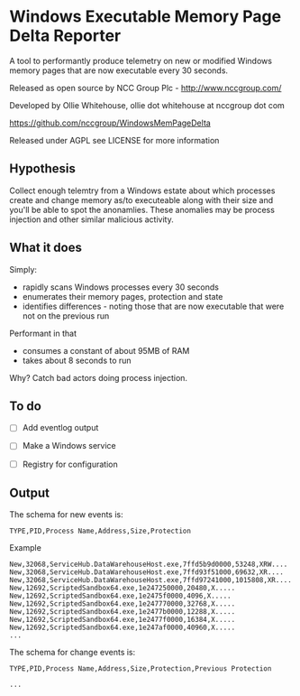 Windows Executable Memory Page Delta Reporter
======================

A tool to performantly produce telemetry on new or modified Windows memory pages that are now executable every 30 seconds.

Released as open source by NCC Group Plc - http://www.nccgroup.com/

Developed by Ollie Whitehouse, ollie dot whitehouse at nccgroup dot com

https://github.com/nccgroup/WindowsMemPageDelta

Released under AGPL see LICENSE for more information

Hypothesis
-------------
Collect enough telemtry from a Windows estate about which processes create and change memory as/to executeable along with their size and you'll be able to spot the anonamlies. These anomalies may be process injection and other similar malicious activity.

What it does
-------------
Simply:
* rapidly scans Windows processes every 30 seconds
* enumerates their memory pages, protection and state
* identifies differences - noting those that are now executable that were not on the previous run

Performant in that
* consumes a constant of about 95MB of RAM
* takes about 8 seconds to run

Why? Catch bad actors doing process injection.

To do
-------------
- [ ] Add eventlog output
- [ ] Make a Windows service
- [ ] Registry for configuration


Output
-------------
The schema for new events is:
```
TYPE,PID,Process Name,Address,Size,Protection
```

Example
```
New,32068,ServiceHub.DataWarehouseHost.exe,7ffd5b9d0000,53248,XRW....
New,32068,ServiceHub.DataWarehouseHost.exe,7ffd93f51000,69632,XR....
New,32068,ServiceHub.DataWarehouseHost.exe,7ffd97241000,1015808,XR....
New,12692,ScriptedSandbox64.exe,1e247250000,20480,X.....
New,12692,ScriptedSandbox64.exe,1e2475f0000,4096,X.....
New,12692,ScriptedSandbox64.exe,1e247770000,32768,X.....
New,12692,ScriptedSandbox64.exe,1e2477b0000,12288,X.....
New,12692,ScriptedSandbox64.exe,1e2477f0000,16384,X.....
New,12692,ScriptedSandbox64.exe,1e247af0000,40960,X.....
...
```

The schema for change events is:

```
TYPE,PID,Process Name,Address,Size,Protection,Previous Protection
```

```
...
```
